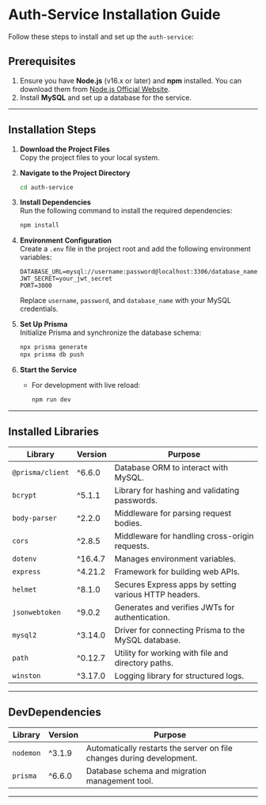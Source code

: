 # Auth-Service Installation Guide

Follow these steps to install and set up the `auth-service`:

## Prerequisites

1. Ensure you have **Node.js** (v16.x or later) and **npm** installed. You can download them from [Node.js Official Website](https://nodejs.org/).
2. Install **MySQL** and set up a database for the service.

---

## Installation Steps

1. **Download the Project Files**  
   Copy the project files to your local system.

2. **Navigate to the Project Directory**

   ```bash
   cd auth-service
   ```

3. **Install Dependencies**  
   Run the following command to install the required dependencies:

   ```bash
   npm install
   ```

4. **Environment Configuration**  
   Create a `.env` file in the project root and add the following environment variables:

   ```plaintext
   DATABASE_URL=mysql://username:password@localhost:3306/database_name
   JWT_SECRET=your_jwt_secret
   PORT=3000
   ```

   Replace `username`, `password`, and `database_name` with your MySQL credentials.

5. **Set Up Prisma**  
   Initialize Prisma and synchronize the database schema:

   ```bash
   npx prisma generate
   npx prisma db push
   ```

6. **Start the Service**
   - For development with live reload:
     ```bash
     npm run dev
     ```

---

## Installed Libraries

| **Library**      | **Version** | **Purpose**                                           |
| ---------------- | ----------- | ----------------------------------------------------- |
| `@prisma/client` | ^6.6.0      | Database ORM to interact with MySQL.                  |
| `bcrypt`         | ^5.1.1      | Library for hashing and validating passwords.         |
| `body-parser`    | ^2.2.0      | Middleware for parsing request bodies.                |
| `cors`           | ^2.8.5      | Middleware for handling cross-origin requests.        |
| `dotenv`         | ^16.4.7     | Manages environment variables.                        |
| `express`        | ^4.21.2     | Framework for building web APIs.                      |
| `helmet`         | ^8.1.0      | Secures Express apps by setting various HTTP headers. |
| `jsonwebtoken`   | ^9.0.2      | Generates and verifies JWTs for authentication.       |
| `mysql2`         | ^3.14.0     | Driver for connecting Prisma to the MySQL database.   |
| `path`           | ^0.12.7     | Utility for working with file and directory paths.    |
| `winston`        | ^3.17.0     | Logging library for structured logs.                  |

---

## DevDependencies

| **Library** | **Version** | **Purpose**                                                           |
| ----------- | ----------- | --------------------------------------------------------------------- |
| `nodemon`   | ^3.1.9      | Automatically restarts the server on file changes during development. |
| `prisma`    | ^6.6.0      | Database schema and migration management tool.                        |

---
